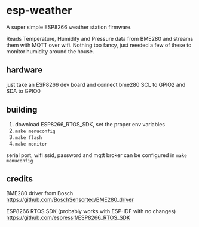 # esp-weather

A super simple ESP8266 weather station firmware.

Reads Temperature, Humidity and Pressure data from BME280 and streams them with MQTT over wifi.
Nothing too fancy, just needed a few of these to monitor humidity around the house.

## hardware

just take an ESP8266 dev board and connect bme280 SCL to GPIO2 and SDA to GPIO0

## building

1. download ESP8266_RTOS_SDK, set the proper env variables
2. `make menuconfig`
3. `make flash`
4. `make monitor`

serial port, wifi ssid, password and mqtt broker can be configured in `make menuconfig`

## credits

BME280 driver from Bosch https://github.com/BoschSensortec/BME280_driver

ESP8266 RTOS SDK (probably works with ESP-IDF with no changes) https://github.com/espressif/ESP8266_RTOS_SDK
